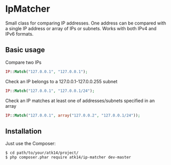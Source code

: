 IpMatcher
=========

Small class for comparing IP addresses.
One address can be compared with a single IP address or array of IPs or subnets.
Works with both IPv4 and IPv6 formats.

Basic usage
-----------

Compare two IPs
```php
IP::Match("127.0.0.1", "127.0.0.1");
```

Check an IP belongs to a 127.0.0.1-127.0.0.255 subnet
```php
IP::Match("127.0.0.1", "127.0.0.1/24");
```
Check an IP matches at least one of addresses/subnets specified in an array
```php
IP::Match("127.0.0.1", array("127.0.0.2", "127.0.0.1/24"));
```


Installation
------------

Just use the Composer:

```
$ cd path/to/your/atk14/project/
$ php composer.phar require atk14/ip-matcher dev-master
```
